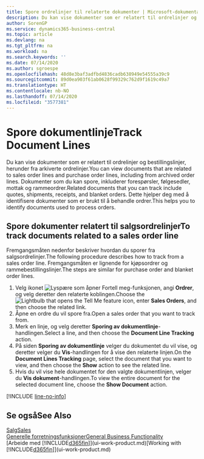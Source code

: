 ```yaml
---
title: Spore ordrelinjer til relaterte dokumenter | Microsoft-dokumentasjon
description: Du kan vise dokumenter som er relatert til ordrelinjer og bestillingslinjer, herunder fra arkiverte ordrelinjer. Dokumenter som du kan spore, inkluderer forespørsler, følgesedler, mottak og rammeordrer. Dette hjelper deg med å identifisere dokumenter som er brukt til å behandle ordrer.
author: SorenGP
ms.service: dynamics365-business-central
ms.topic: article
ms.devlang: na
ms.tgt_pltfrm: na
ms.workload: na
ms.search.keywords: ''
ms.date: 07/14/2020
ms.author: sgroespe
ms.openlocfilehash: 48d8e3baf3adfbd4836cadb638949e54555a39c9
ms.sourcegitcommit: 89d0ea903f61ab0628f99329c762d9f1619c49a7
ms.translationtype: HT
ms.contentlocale: nb-NO
ms.lasthandoff: 07/14/2020
ms.locfileid: "3577381"
---
```

# <a name="track-document-lines"></a><span data-ttu-id="9c525-105">Spore dokumentlinje</span><span class="sxs-lookup"><span data-stu-id="9c525-105">Track Document Lines</span></span>
<span data-ttu-id="9c525-106">Du kan vise dokumenter som er relatert til ordrelinjer og bestillingslinjer, herunder fra arkiverte ordrelinjer.</span><span class="sxs-lookup"><span data-stu-id="9c525-106">You can view documents that are related to sales order lines and purchase order lines, including from archived order lines.</span></span> <span data-ttu-id="9c525-107">Dokumenter som du kan spore, inkluderer forespørsler, følgesedler, mottak og rammeordrer.</span><span class="sxs-lookup"><span data-stu-id="9c525-107">Related documents that you can track include quotes, shipments, receipts, and blanket orders.</span></span> <span data-ttu-id="9c525-108">Dette hjelper deg med å identifisere dokumenter som er brukt til å behandle ordrer.</span><span class="sxs-lookup"><span data-stu-id="9c525-108">This helps you to identify documents used to process orders.</span></span>  

## <a name="to-track-documents-related-to-a-sales-order-line"></a><span data-ttu-id="9c525-109">Spore dokumenter relatert til salgsordrelinjer</span><span class="sxs-lookup"><span data-stu-id="9c525-109">To track documents related to a sales order line</span></span>
<span data-ttu-id="9c525-110">Fremgangsmåten nedenfor beskriver hvordan du sporer fra salgsordrelinjer.</span><span class="sxs-lookup"><span data-stu-id="9c525-110">The following procedure describes how to track from a sales order line.</span></span> <span data-ttu-id="9c525-111">Fremgangsmåten er lignende for kjøpsordrer og rammebestillingslinjer.</span><span class="sxs-lookup"><span data-stu-id="9c525-111">The steps are similar for purchase order and blanket order lines.</span></span>

1.  <span data-ttu-id="9c525-112">Velg ikonet ![Lyspære som åpner Fortell meg-funksjonen](media/ui-search/search_small.png "Fortell hva du vil gjøre"), angi **Ordrer**, og velg deretter den relaterte koblingen.</span><span class="sxs-lookup"><span data-stu-id="9c525-112">Choose the ![Lightbulb that opens the Tell Me feature](media/ui-search/search_small.png "Tell me what you want to do") icon, enter **Sales Orders**, and then choose the related link.</span></span>  
2.  <span data-ttu-id="9c525-113">Åpne en ordre du vil spore fra.</span><span class="sxs-lookup"><span data-stu-id="9c525-113">Open a sales order that you want to track from.</span></span>  
3.  <span data-ttu-id="9c525-114">Merk en linje, og velg deretter **Sporing av dokumentlinje**-handlingen.</span><span class="sxs-lookup"><span data-stu-id="9c525-114">Select a line, and then choose the **Document Line Tracking** action.</span></span>
4. <span data-ttu-id="9c525-115">På siden **Sporing av dokumentlinje** velger du dokumentet du vil vise, og deretter velger du **Vis**-handlingen for å vise den relaterte linjen.</span><span class="sxs-lookup"><span data-stu-id="9c525-115">On the **Document Lines Tracking** page, select the document that you want to view, and then choose the **Show** action to see the related line.</span></span>
5. <span data-ttu-id="9c525-116">Hvis du vil vise hele dokumentet for den valgte dokumentlinjen, velger du **Vis dokument**-handlingen.</span><span class="sxs-lookup"><span data-stu-id="9c525-116">To view the entire document for the selected document line, choose the **Show Document** action.</span></span>

[!INCLUDE [line-no-info](includes/line-no-info.md)]

## <a name="see-also"></a><span data-ttu-id="9c525-117">Se også</span><span class="sxs-lookup"><span data-stu-id="9c525-117">See Also</span></span>
[<span data-ttu-id="9c525-118">Salg</span><span class="sxs-lookup"><span data-stu-id="9c525-118">Sales</span></span>](sales-manage-sales.md)  
[<span data-ttu-id="9c525-119">Generelle forretningsfunksjoner</span><span class="sxs-lookup"><span data-stu-id="9c525-119">General Business Functionality</span></span>](ui-across-business-areas.md)  
<span data-ttu-id="9c525-120">[Arbeide med [!INCLUDE[d365fin](includes/d365fin_md.md)]](ui-work-product.md)</span><span class="sxs-lookup"><span data-stu-id="9c525-120">[Working with [!INCLUDE[d365fin](includes/d365fin_md.md)]](ui-work-product.md)</span></span>

